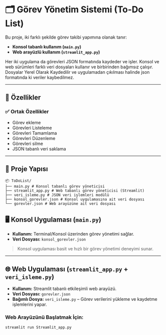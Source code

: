 # 🗂️ Görev Yönetim Sistemi (To-Do List)

Bu proje, iki farklı şekilde görev takibi yapımına olanak tanır:

- **Konsol tabanlı kullanım (`main.py`)**
- **Web arayüzlü kullanım (`streamlit_app.py`)**

Her iki uygulama da görevleri JSON formatında kaydeder ve işler. Konsol ve web sürümleri farklı veri dosyaları kullanır ve birbirinden bağımsız çalışır.
Dosyalar Yerel Olarak Kaydedilir ve uygulamadan çıkılması halinde json formatında ki veriler kaybedilmez.

---

## 🚀 Özellikler

### ✅ Ortak Özellikler

- Görev ekleme
- Görevleri Listeleme
- Görevleri Tamamlama
- Görevleri Düzenleme
- Görevleri silme
- JSON tabanlı veri saklama

---

## 🧱 Proje Yapısı
```
📦 ToDoList/
├── main.py # Konsol tabanlı görev yöneticisi
├── streamlit_app.py # Web tabanlı görev yöneticisi (Streamlit)
├── veri_isleme.py # JSON veri işlemleri modülü
├── konsol_gorevler.json # Konsol uygulamasına ait veri dosyası
└── gorevler.json # Web arayüzüne ait veri dosyası
```

## 🖥️ Konsol Uygulaması (`main.py`)

- **Kullanım:** Terminal/Konsol üzerinden görev yönetimi sağlar.
- **Veri Dosyası:** `konsol_gorevler.json`

> Konsol uygulaması basit ve hızlı bir görev yönetimi deneyimi sunar.

---

## 🌐 Web Uygulaması (`streamlit_app.py` + `veri_isleme.py`)

- **Kullanım:** Streamlit tabanlı etkileşimli web arayüzü.
- **Veri Dosyası:** `gorevler.json`
- **Bağımlı Dosya:** `veri_isleme.py` – Görev verilerini yükleme ve kaydetme işlemlerini yapar.

### Web Arayüzünü Başlatmak İçin:
```bash
streamlit run Streamlit_app.py

